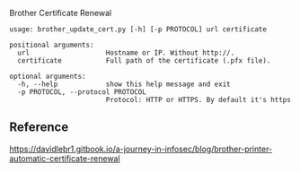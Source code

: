 Brother Certificate Renewal

```
usage: brother_update_cert.py [-h] [-p PROTOCOL] url certificate

positional arguments:
  url                   Hostname or IP. Without http://.
  certificate           Full path of the certificate (.pfx file).

optional arguments:
  -h, --help            show this help message and exit
  -p PROTOCOL, --protocol PROTOCOL
                        Protocol: HTTP or HTTPS. By default it's https
```

## Reference
https://davidlebr1.gitbook.io/a-journey-in-infosec/blog/brother-printer-automatic-certificate-renewal